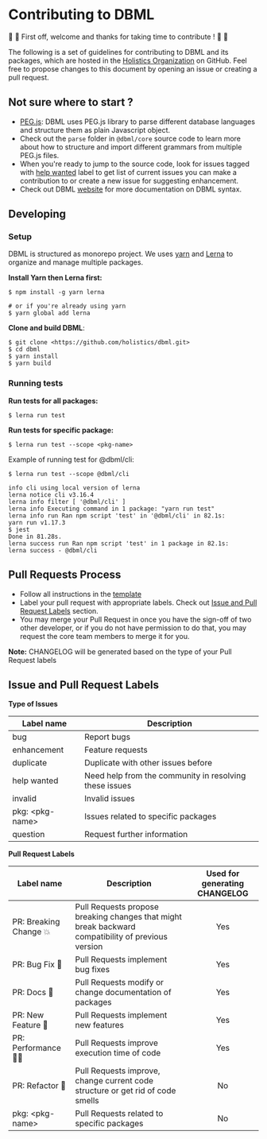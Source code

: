 # Contributing to DBML

:see_no_evil: :tada: First off, welcome and thanks for taking time to contribute ! :tada: :see_no_evil:

The following is a set of guidelines for contributing to DBML and its packages, which are hosted in the [Holistics Organization](https://github.com/holistics) on GitHub. Feel free to propose changes to this document by opening an issue or creating a pull request.

## Not sure where to start ?

- [PEG.js](https://pegjs.org/): DBML uses PEG.js library to parse different database languages and structure them as plain Javascript object.
- Check out the `parse` folder in `@dbml/core` source code to learn more about how to structure and import different grammars from multiple PEG.js files.
- When you're ready to jump to the source code, look for issues tagged with [help wanted](https://github.com/holistics/dbml/labels/help%20wanted) label to get list of current issues you can make a contribution to or create a new issue for suggesting enhancement.
- Check out DBML [website](https://www.dbml-lang.org/home/) for more documentation on DBML syntax.

## Developing

### Setup

DBML is structured as monorepo project. We uses [yarn](https://yarnpkg.com/) and [Lerna](https://github.com/lerna/lerna) to organize and manage multiple packages.

**Install Yarn then Lerna first:**

    $ npm install -g yarn lerna

    # or if you're already using yarn
    $ yarn global add lerna

**Clone and build DBML**:

    $ git clone <https://github.com/holistics/dbml.git>
    $ cd dbml
    $ yarn install
    $ yarn build

### Running tests

**Run tests for all packages:**

    $ lerna run test

**Run tests for specific package:**

    $ lerna run test --scope <pkg-name>

Example of running test for @dbml/cli:

    $ lerna run test --scope @dbml/cli

    info cli using local version of lerna
    lerna notice cli v3.16.4
    lerna info filter [ '@dbml/cli' ]
    lerna info Executing command in 1 package: "yarn run test"
    lerna info run Ran npm script 'test' in '@dbml/cli' in 82.1s:
    yarn run v1.17.3
    $ jest
    Done in 81.28s.
    lerna success run Ran npm script 'test' in 1 package in 82.1s:
    lerna success - @dbml/cli

## Pull Requests Process

- Follow all instructions in the [template](https://github.com/holistics/dbml/blob/master/.github/PULL_REQUEST_TEMPLATE.md)
- Label your pull request with appropriate labels. Check out [Issue and Pull Request Labels](#issue-and-pull-request-labels) section.
- You may merge your Pull Request in once you have the sign-off of two other developer, or if you do not have permission to do that, you may request the core team members to merge it for you.

**Note:** CHANGELOG will be generated based on the type of your Pull Request labels

## Issue and Pull Request Labels

**Type of Issues**

| Label name    | Description           |
| ------------- |-----------------------|
| bug |	Report bugs |
| enhancement |	Feature requests |
| duplicate |	Duplicate with other issues before |
| help wanted |	Need help from the community in resolving these issues |
| invalid |	Invalid issues |
| pkg: \<pkg-name\> |	Issues related to specific packages |
| question | Request further information |

**Pull Request Labels**

| Label name    | Description           | Used for generating CHANGELOG |
| --------------|-----------------------|:---------:|
| PR: Breaking Change :boom: |	Pull Requests propose breaking changes that might break backward compatibility of previous version |	Yes |
| PR: Bug Fix :bug:	| Pull Requests implement bug fixes	| Yes |
| PR: Docs :memo:	| Pull Requests modify or change documentation of packages	| Yes |
| PR: New Feature :rocket:	| Pull Requests implement new features	| Yes |
| PR: Performance :running_woman:	| Pull Requests improve execution time of code	| Yes |
| PR: Refactor :poop:	| Pull Requests improve, change current code structure or get rid of code smells	| No |
| pkg: \<pkg-name\>	| Pull Requests related to specific packages	| No |
